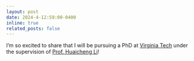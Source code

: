 ```yaml
---
layout: post
date: 2024-4-12:59:00-0400
inline: true
related_posts: false
---
```


I’m so excited to share that I will be pursuing a PhD at [Virginia Tech](https://www.vt.edu) under the supervision of [Prof. Huaicheng Li](https://huaicheng.github.io)!
